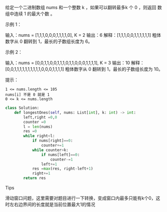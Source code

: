 给定一个二进制数组 nums 和一个整数 k ，如果可以翻转最多k 个 0 ，则返回 数组中连续 1 的最大个数 。

 

示例 1：

输入：nums = [1,1,1,0,0,0,1,1,1,1,0], K = 2
输出：6
解释：[1,1,1,0,0,1,1,1,1,1,1]
粗体数字从 0 翻转到 1，最长的子数组长度为 6。

示例 2：

输入：nums = [0,0,1,1,0,0,1,1,1,0,1,1,0,0,0,1,1,1,1], K = 3
输出：10
解释：[0,0,1,1,1,1,1,1,1,1,1,1,0,0,0,1,1,1,1]
粗体数字从 0 翻转到 1，最长的子数组长度为 10。

 

提示：

    1 <= nums.length <= 105
    nums[i] 不是 0 就是 1
    0 <= k <= nums.length



```python
class Solution:
    def longestOnes(self, nums: List[int], k: int) -> int:
        left,right =0,0
        counter =0
        l = len(nums)
        res =0
        while right<l:
            if nums[right]==0:
                counter+=1
            while counter>k:
                if nums[left]==0:
                    counter-=1
                left+=1 
            res =max(res, right-left+1)
            right+=1
        return res 
```



Tips

滑动窗口问题，这里需要对题目进行一下转换，变成窗口内最多只能有k个0，这时左右边界间的长度就是当前位置最大1的情况